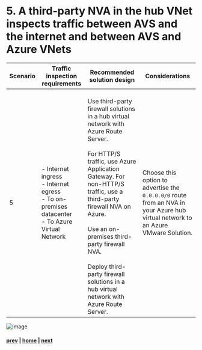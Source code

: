 # 5. A third-party NVA in the hub VNet inspects traffic between AVS and the internet and between AVS and Azure VNets
| Scenario | Traffic inspection requirements | Recommended solution design | Considerations |
|---|----|---|---|
| 5 | - Internet ingress <br> - Internet egress </br> - To on-premises datacenter </br> - To Azure Virtual Network   | </br>  Use third-party firewall solutions in a hub virtual network with Azure Route Server. </br></br> For HTTP/S traffic, use Azure Application Gateway. For non-HTTP/S traffic, use a third-party firewall NVA on Azure. </br></br> Use an on-premises third-party firewall NVA. </br></br> Deploy third-party firewall solutions in a hub virtual network with Azure Route Server. | Choose this option to advertise the `0.0.0.0/0` route from an NVA in your Azure hub virtual network to an Azure VMware Solution.|

![image](https://user-images.githubusercontent.com/97964083/216826483-bbb1c507-7fcf-4da6-98ea-a86100a2b28f.png)


#### [prev](./understand-forecast.md) | [home](./readme.md)  | [next](./control.md)
